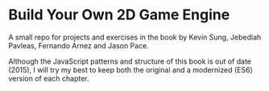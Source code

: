 # Build Your Own 2D Game Engine
A small repo for projects and exercises in the book by Kevin Sung, Jebediah Pavleas, Fernando Arnez and Jason Pace.

Although the JavaScript patterns and structure of this book is out of date (2015), I will try my best to keep both the original and a modernized (ES6) version of each chapter.